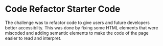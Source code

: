 # Code Refactor Starter Code
The challenge was to refactor code to give users and future developers better accessibilty. This was done by fixing some HTML elements that were miscoded and adding semantic elements to make the code of the page easier to read and interpret.

